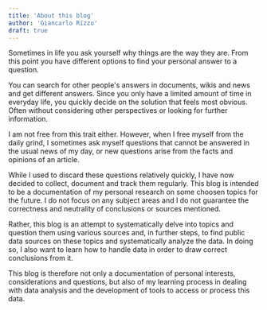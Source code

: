 ```yaml
---
title: 'About this blog'
author: 'Giancarlo Rizzo'
draft: true
---
```


Sometimes in life you ask yourself why things are the way they are. From this point you have different options to find your personal answer to a question.

You can search for other people's answers in documents, wikis and news and get different answers. Since you only have a limited amount of time in everyday life, you quickly decide on the solution that feels most obvious. Often without considering other perspectives or looking for further information.

I am not free from this trait either. However, when I free myself from the daily grind, I sometimes ask myself questions that cannot be answered in the usual news of my day, or new questions arise from the facts and opinions of an article.

While I used to discard these questions relatively quickly, I have now decided to collect, document and track them regularly. This blog is intended to be a documentation of my personal research on some choosen topics for the future. I do not focus on any subject areas and I do not guarantee the correctness and neutrality of conclusions or sources mentioned.

Rather, this blog is an attempt to systematically delve into topics and question them using various sources and, in further steps, to find public data sources on these topics and systematically analyze the data. In doing so, I also want to learn how to handle data in order to draw correct conclusions from it.

This blog is therefore not only a documentation of personal interests, considerations and questions, but also of my learning process in dealing with data analysis and the development of tools to access or process this data.